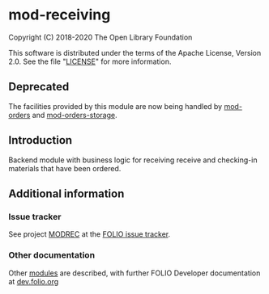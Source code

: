 # mod-receiving

Copyright (C) 2018-2020 The Open Library Foundation

This software is distributed under the terms of the Apache License,
Version 2.0. See the file "[LICENSE](LICENSE)" for more information.

## Deprecated

The facilities provided by this module are now being handled by
[mod-orders](https://github.com/folio-org/mod-orders) and
[mod-orders-storage](https://github.com/folio-org/mod-orders-storage).

## Introduction

Backend module with business logic for receiving receive and checking-in materials that have been 
ordered.

## Additional information


### Issue tracker

See project [MODREC](https://issues.folio.org/browse/MODREC)
at the [FOLIO issue tracker](https://dev.folio.org/guidelines/issue-tracker).

### Other documentation

Other [modules](https://dev.folio.org/source-code/#server-side) are described,
with further FOLIO Developer documentation at
[dev.folio.org](https://dev.folio.org/)
